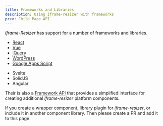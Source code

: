 ```yaml
---
title: Frameworks and Libraries
description: Using iframe-resizer with frameworks
prev: Child Page API
---
```


_Iframe-Resizer_ has support for a number of frameworks and libraries.

- [React](../react)
- [Vue](../vue3)
- [jQuery](../jquery)
- [WordPress](../wordpress)
- [Google Apps Script](../google_apps_script)
<!-- - [Ember](../ember) -->
- Svelte
- SolidJS
- Angular

Their is also a [Framework API](../api) that provides a simplified interface for creating additional _iframe-resizer_ platform components.

If you create a wrapper component, library plugin for _iframe-resizer_, or include it in another component library. Then please create a PR and add it to this page.

